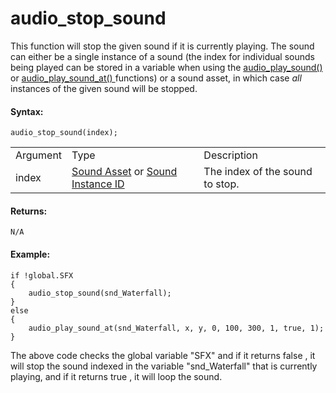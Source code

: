 # audio_stop_sound

This function will stop the given sound if it is currently playing. The
sound can either be a single instance of a sound (the index for
individual sounds being played can be stored in a variable when using
the [ audio_play_sound() ](audio_play_sound) or [
audio_play_sound_at() ](audio_play_sound_at) functions) or a sound
asset, in which case *all* instances of the given sound will be stopped.

#### Syntax:

``` gml
audio_stop_sound(index);
```

|          |                                                                                                                                                                                    |                                 |
|----------|------------------------------------------------------------------------------------------------------------------------------------------------------------------------------------|---------------------------------|
| Argument | Type                                                                                                                                                                               | Description                     |
| index    |  [Sound Asset](../../../../../The_Asset_Editors/Sounds) or [Sound Instance ID](../../../../../GameMaker_Language/GML_Reference/Asset_Management/Audio/audio_play_sound)    | The index of the sound to stop. |

#### Returns:

``` gml
N/A
```

#### Example:

``` gml
if !global.SFX
{
    audio_stop_sound(snd_Waterfall);
}
else
{
    audio_play_sound_at(snd_Waterfall, x, y, 0, 100, 300, 1, true, 1);
}
```

The above code checks the global variable "SFX" and if it returns false
, it will stop the sound indexed in the variable "snd_Waterfall" that is
currently playing, and if it returns true , it will loop the sound.
